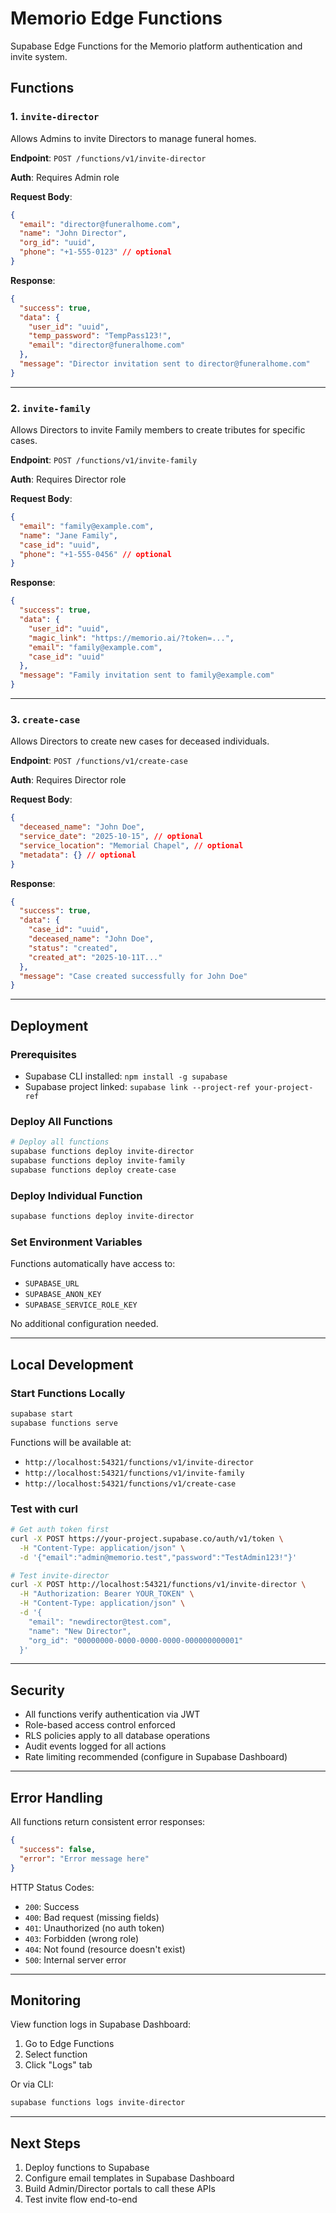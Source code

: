 # Memorio Edge Functions

Supabase Edge Functions for the Memorio platform authentication and invite system.

## Functions

### 1. `invite-director`
Allows Admins to invite Directors to manage funeral homes.

**Endpoint**: `POST /functions/v1/invite-director`

**Auth**: Requires Admin role

**Request Body**:
```json
{
  "email": "director@funeralhome.com",
  "name": "John Director",
  "org_id": "uuid",
  "phone": "+1-555-0123" // optional
}
```

**Response**:
```json
{
  "success": true,
  "data": {
    "user_id": "uuid",
    "temp_password": "TempPass123!",
    "email": "director@funeralhome.com"
  },
  "message": "Director invitation sent to director@funeralhome.com"
}
```

---

### 2. `invite-family`
Allows Directors to invite Family members to create tributes for specific cases.

**Endpoint**: `POST /functions/v1/invite-family`

**Auth**: Requires Director role

**Request Body**:
```json
{
  "email": "family@example.com",
  "name": "Jane Family",
  "case_id": "uuid",
  "phone": "+1-555-0456" // optional
}
```

**Response**:
```json
{
  "success": true,
  "data": {
    "user_id": "uuid",
    "magic_link": "https://memorio.ai/?token=...",
    "email": "family@example.com",
    "case_id": "uuid"
  },
  "message": "Family invitation sent to family@example.com"
}
```

---

### 3. `create-case`
Allows Directors to create new cases for deceased individuals.

**Endpoint**: `POST /functions/v1/create-case`

**Auth**: Requires Director role

**Request Body**:
```json
{
  "deceased_name": "John Doe",
  "service_date": "2025-10-15", // optional
  "service_location": "Memorial Chapel", // optional
  "metadata": {} // optional
}
```

**Response**:
```json
{
  "success": true,
  "data": {
    "case_id": "uuid",
    "deceased_name": "John Doe",
    "status": "created",
    "created_at": "2025-10-11T..."
  },
  "message": "Case created successfully for John Doe"
}
```

---

## Deployment

### Prerequisites
- Supabase CLI installed: `npm install -g supabase`
- Supabase project linked: `supabase link --project-ref your-project-ref`

### Deploy All Functions
```bash
# Deploy all functions
supabase functions deploy invite-director
supabase functions deploy invite-family
supabase functions deploy create-case
```

### Deploy Individual Function
```bash
supabase functions deploy invite-director
```

### Set Environment Variables
Functions automatically have access to:
- `SUPABASE_URL`
- `SUPABASE_ANON_KEY`
- `SUPABASE_SERVICE_ROLE_KEY`

No additional configuration needed.

---

## Local Development

### Start Functions Locally
```bash
supabase start
supabase functions serve
```

Functions will be available at:
- `http://localhost:54321/functions/v1/invite-director`
- `http://localhost:54321/functions/v1/invite-family`
- `http://localhost:54321/functions/v1/create-case`

### Test with curl
```bash
# Get auth token first
curl -X POST https://your-project.supabase.co/auth/v1/token \
  -H "Content-Type: application/json" \
  -d '{"email":"admin@memorio.test","password":"TestAdmin123!"}'

# Test invite-director
curl -X POST http://localhost:54321/functions/v1/invite-director \
  -H "Authorization: Bearer YOUR_TOKEN" \
  -H "Content-Type: application/json" \
  -d '{
    "email": "newdirector@test.com",
    "name": "New Director",
    "org_id": "00000000-0000-0000-0000-000000000001"
  }'
```

---

## Security

- All functions verify authentication via JWT
- Role-based access control enforced
- RLS policies apply to all database operations
- Audit events logged for all actions
- Rate limiting recommended (configure in Supabase Dashboard)

---

## Error Handling

All functions return consistent error responses:
```json
{
  "success": false,
  "error": "Error message here"
}
```

HTTP Status Codes:
- `200`: Success
- `400`: Bad request (missing fields)
- `401`: Unauthorized (no auth token)
- `403`: Forbidden (wrong role)
- `404`: Not found (resource doesn't exist)
- `500`: Internal server error

---

## Monitoring

View function logs in Supabase Dashboard:
1. Go to Edge Functions
2. Select function
3. Click "Logs" tab

Or via CLI:
```bash
supabase functions logs invite-director
```

---

## Next Steps

1. Deploy functions to Supabase
2. Configure email templates in Supabase Dashboard
3. Build Admin/Director portals to call these APIs
4. Test invite flow end-to-end

